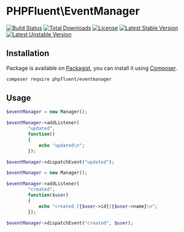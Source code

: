 # PHPFluent\EventManager
[![Build Status](https://secure.travis-ci.org/PHPFluent/EventManager.png)](http://travis-ci.org/PHPFluent/EventManager)
[![Total Downloads](https://poser.pugx.org/phpfluent/eventmanager/downloads.png)](https://packagist.org/packages/phpfluent/eventmanager)
[![License](https://poser.pugx.org/phpfluent/eventmanager/license.png)](https://packagist.org/packages/phpfluent/eventmanager)
[![Latest Stable Version](https://poser.pugx.org/phpfluent/eventmanager/v/stable.png)](https://packagist.org/packages/phpfluent/eventmanager)
[![Latest Unstable Version](https://poser.pugx.org/phpfluent/eventmanager/v/unstable.png)](https://packagist.org/packages/phpfluent/eventmanager)

## Installation

Package is available on [Packagist](https://packagist.org/packages/phpfluent/eventmanager), you can install it
using [Composer](http://getcomposer.org).

```bash
composer require phpfluent/eventmanager
```

## Usage

```php
$eventManager = new Manager();

$eventManager->addListener(
        "updated",
        function()
        {
            echo "updated\n";
        });

$eventManager->dispatchEvent("updated");
```

```php
$eventManager = new Manager();

$eventManager->addListener(
        "created",
        function($user)
        {
            echo "created [{$user->id}]{$user->name}\n";
        });

$eventManager->dispatchEvent("created", $user);
```